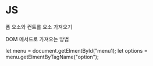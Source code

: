# JS

폼 요소와 컨트롤 요소 가져오기

DOM 메서드로 가져오는 방법

let menu = document.getElmentById("menu1);
let options = menu.getElmentByTagName("option");
